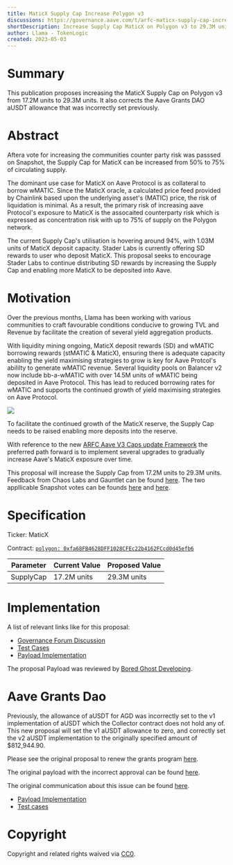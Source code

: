 ```yaml
---
title: MaticX Supply Cap Increase Polygon v3
discussions: https://governance.aave.com/t/arfc-maticx-supply-cap-increase-polygon-v3/12657
shortDescription: Increase Supply Cap MaticX on Polygon v3 to 29.3M units. 
author: Llama - TokenLogic
created: 2023-05-03
---
```


# Summary

This publication proposes increasing the MaticX Supply Cap on Polygon v3 from 17.2M units to 29.3M units. It also corrects the Aave Grants DAO aUSDT allowance that was incorrectly set previously.

# Abstract

Aftera vote for increasing the communities counter party risk was passsed on Snapshot, the Supply Cap for MaticX can be increased from 50% to 75% of circulating supply.

The dominant use case for MaticX on Aave Protocol is as collateral to borrow wMATIC. Since the MaticX oracle, a calculated price feed provided by Chainlink based upon the underlying asset's (MATIC) price, the risk of liquidation is minimal. As a result, the primary risk of increasing aave Protocol's exposure to MaticX is the assocaited counterparty risk which is expressed as concentration risk with up to 75% of supply on the Polygon network.

The current Supply Cap's utilisation is hovering around 94%, with 1.03M units of MaticX deposit capacity. Stader Labs is currently offering SD rewards to user who deposit MaticX. This proposal seeks to encourage Stader Labs to continue distributing SD rewards by increasing the Supply Cap and enabling more MaticX to be deposited into Aave. 

# Motivation

Over the previous months, Llama has been working with various communities to craft favourable conditions conducive to growing TVL and Revenue by facilitate the creation of several yield aggregation products. 

With liquidity mining ongoing, MaticX deposit rewards (SD) and wMATIC borrowing rewards (stMATIC & MaticX), ensuring there is adequate capacity enabling the yield maximising strategies to grow is key for Aave Protcol's abililty to generate wMATIC revenue. Several liquidity pools on Balancer v2 now include bb-a-wMATIC with over 14.5M units of wMATIC being deposited in Aave Protocol. This has lead to reduced borrowing rates for wMATIC and supports the continued growth of yield maximising strategies on Aave Protocol. 

![](https://i.imgur.com/CdVGNQ9.png)

To facilitate the continued growth of the MaticX reserve, the Supply Cap needs to be raised enabling more deposits into the reserve.

With reference to the new [ARFC Aave V3 Caps update Framework](https://governance.aave.com/t/arfc-aave-v3-caps-update-framework/11937/1) the preferred path forward is to implement several upgrades to gradually increase Aave's MaticX exposure over time. 

This proposal will increase the Supply Cap from 17.2M units to  29.3M units. Feedback from Chaos Labs and Gauntlet can be found [here](https://governance.aave.com/t/arfc-maticx-supply-cap-increase-polygon-v3/12657/13). The two appllicable Snapshot votes can be founds [here](https://snapshot.org/#/aave.eth/proposal/0xf9261916c696ce2d793af41b7fe556896ed1ff7a8330b7d0489d5567ebefe3ba) and [here](https://snapshot.org/#/aave.eth/proposal/0x7057a6311c791ebd57b93acb4a231dfd4fb92755fc02fa1de4723d0a5510d2ed).

# Specification

Ticker: MaticX

Contract: [`polygon: 0xfa68FB4628DFF1028CFEc22b4162FCcd0d45efb6`](https://polygonscan.com/token/0xfa68fb4628dff1028cfec22b4162fccd0d45efb6)

|Parameter|Current Value|Proposed Value|
| --- | --- | --- |
|SupplyCap|17.2M units|29.3M units|

# Implementation

A list of relevant links like for this proposal:

* [Governance Forum Discussion](https://governance.aave.com/t/arfc-maticx-supply-cap-increase-polygon-v3/12657)
* [Test Cases](https://github.com/bgd-labs/aave-proposals/blob/main/src/AaveV3CapsUpdates_20230503/AaveV3PolCapsUpdates_20230503_PayloadTest.t.sol)
* [Payload Implementation](https://github.com/bgd-labs/aave-proposals/blob/main/src/AaveV3CapsUpdates_20230503/AaveV3PolCapsUpdates_20230503_Payload.sol)

The proposal Payload was reviewed by [Bored Ghost Developing](https://bgdlabs.com/).

# Aave Grants Dao

Previously, the allowance of aUSDT for AGD was incorrectly set to the v1 implementation of aUSDT which the Collector contract does not hold any of. This new proposal will set the v1 aUSDT allowance to zero, and correctly set the v2 aUSDT implementation to the originally specified amount of $812,944.90.

Please see the original proposal to renew the grants program [here](https://governance.aave.com/t/updated-proposal-aave-grants-dao-renewal/11289).

The original payload with the incorrect approval can be found [here](https://github.com/llamaxyz/aave-proposals/blob/main/src/proposals/aave-grants-dao-renewal/ProposalPayload.sol).

The original communication about this issue can be found [here](https://governance.aave.com/t/updated-proposal-aave-grants-dao-renewal/11289/9).

* [Payload Implementation](https://github.com/bgd-labs/aave-proposals/blob/main/src/AaveV3CapsUpdates_20230503/AaveV2EthAGDGrantsPayload.sol)
* [Test cases](https://github.com/bgd-labs/aave-proposals/blob/main/src/AaveV3CapsUpdates_20230503/AaveV2EthAGDGrantsPayloadTest.t.sol)

# Copyright

Copyright and related rights waived via [CC0](https://creativecommons.org/publicdomain/zero/1.0/).





